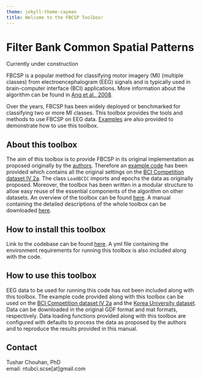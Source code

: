 ```yaml
---
theme: jekyll-theme-cayman
title: Welcome to the FBCSP Toolbox!
---
```


# Filter Bank Common Spatial Patterns

Currently under construction
  
FBCSP is a popular method for classifying motor imagery (MI) (multiple classes) from electroencephalogram (EEG) signals and is typically used in brain-computer interface (BCI) applications. More information about the algorithm can be found in <a href="https://ieeexplore.ieee.org/document/4634130">Ang et al., 2008</a>.

Over the years, FBCSP has been widely deployed or benchmarked for classifying two or more MI classes. This toolbox provides the tools and methods to use FBCSP on EEG data. <a href="https://fbcsptoolbox.github.io/tutorials" target="_blank">Examples</a> are also provided to demonstrate how to use this toolbox. 

## About this toolbox
The aim of this toolbox is to provide FBCSP in its original implementation as proposed originally by the <a href="https://fbcsptoolbox.github.io/publications#Ang2012frontiers" target="_blank">authors</a>. Therefore an <a href="https://fbcsptoolbox.github.io/tutorials" target="_blank">example code</a> has been provided which contains all the original settings on the <a href="http://www.bbci.de/competition/iv">BCI Competition dataset IV 2a</a>. The class `LoadBCIC` imports and epochs the data as originally proposed. Moreover, the toolbox has been written in a modular structure to allow easy reuse of the essential components of the  algorithm on other datasets. An overview of the toolbox can be found <a href="https://fbcsptoolbox.github.io/architecture" target="_blank">here</a>. A manual containing the detailed descriptions of the whole toolbox can be downloaded <a href="">here</a>. 

## How to install this toolbox
Link to the codebase can be found <a href="">here</a>.
A yml file containing the environment requirements for running this toolbox is also included along with the code.

## How to use this toolbox
EEG data to be used for running this code has not been included along with this toolbox. The example code provided along with this toolbox can be used on the <a href="http://www.bbci.de/competition/iv">BCI Competition dataset IV 2a</a> and the <a href="https://academic.oup.com/gigascience/article/8/5/giz002/5304369">Korea University dataset</a>. Data can be downloaded in the original GDF format and mat formats, respectively. Data loading functions provided along with this toolbox are configured with defaults to process the data as proposed by the authors and to reproduce the results provided in this manual.

## Contact
Tushar Chouhan, PhD <br/>
email: ntubci.scse[at]gmail.com
